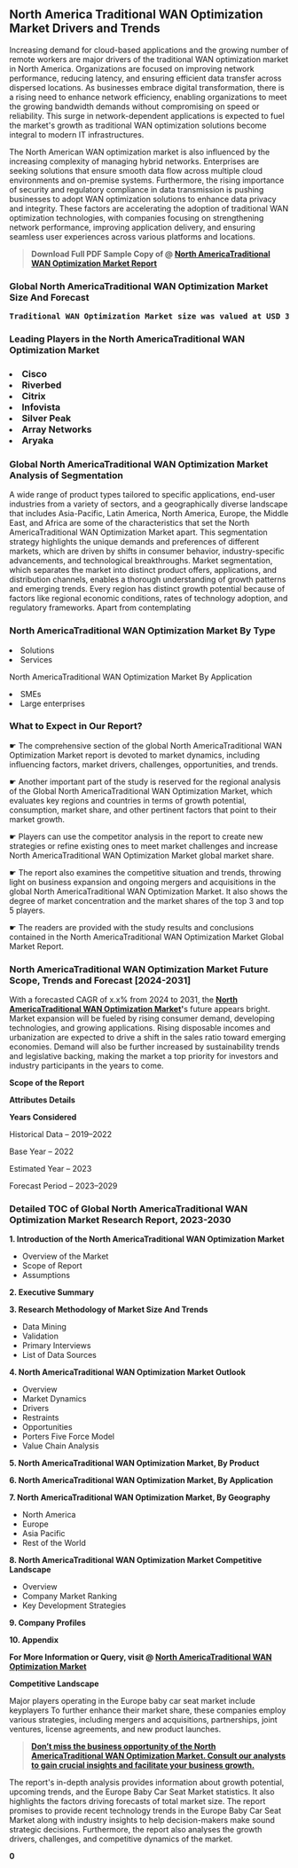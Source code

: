 <p> <h2>North America Traditional WAN Optimization Market Drivers and Trends</h2><p>Increasing demand for cloud-based applications and the growing number of remote workers are major drivers of the traditional WAN optimization market in North America. Organizations are focused on improving network performance, reducing latency, and ensuring efficient data transfer across dispersed locations. As businesses embrace digital transformation, there is a rising need to enhance network efficiency, enabling organizations to meet the growing bandwidth demands without compromising on speed or reliability. This surge in network-dependent applications is expected to fuel the market's growth as traditional WAN optimization solutions become integral to modern IT infrastructures.</p><p>The North American WAN optimization market is also influenced by the increasing complexity of managing hybrid networks. Enterprises are seeking solutions that ensure smooth data flow across multiple cloud environments and on-premise systems. Furthermore, the rising importance of security and regulatory compliance in data transmission is pushing businesses to adopt WAN optimization solutions to enhance data privacy and integrity. These factors are accelerating the adoption of traditional WAN optimization technologies, with companies focusing on strengthening network performance, improving application delivery, and ensuring seamless user experiences across various platforms and locations.</p></p><blockquote id="" class=""><strong>Download Full PDF Sample Copy of @&nbsp;<a href="https://www.verifiedmarketreports.com/download-sample/?rid=252754&utm_source=GitHub-Jan&utm_medium=251" target="_blank">North AmericaTraditional WAN Optimization Market Report</a>&nbsp;&nbsp;</strong></blockquote><h3 id="" class=""><strong>Global&nbsp;North AmericaTraditional WAN Optimization Market Size And Forecast</strong></h3><pre class="reader-text-block__code-block"><strong>Traditional WAN Optimization Market size was valued at USD 3.2 Billion in 2022 and is projected to reach USD 6.5 Billion by 2030, growing at a CAGR of 10.1% from 2024 to 2030.</strong></pre><h3 id="" class="">Leading Players in the&nbsp;North AmericaTraditional WAN Optimization Market</h3><h3 class=""></Li><Li>Cisco</Li><Li> Riverbed</Li><Li> Citrix</Li><Li> Infovista</Li><Li> Silver Peak</Li><Li> Array Networks</Li><Li> Aryaka</h3><h3 id="" class="">Global&nbsp;North AmericaTraditional WAN Optimization Market Analysis of Segmentation</h3><p id="" class="">A wide range of product types tailored to specific applications, end-user industries from a variety of sectors, and a geographically diverse landscape that includes Asia-Pacific, Latin America, North America, Europe, the Middle East, and Africa are some of the characteristics that set the North AmericaTraditional WAN Optimization Market apart. This segmentation strategy highlights the unique demands and preferences of different markets, which are driven by shifts in consumer behavior, industry-specific advancements, and technological breakthroughs. Market segmentation, which separates the market into distinct product offers, applications, and distribution channels, enables a thorough understanding of growth patterns and emerging trends. Every region has distinct growth potential because of factors like regional economic conditions, rates of technology adoption, and regulatory frameworks. Apart from contemplating</p><h3 id="" class="">North AmericaTraditional WAN Optimization Market&nbsp;By Type</h3><p></Li><Li>Solutions</Li><Li> Services</p><div class="" data-test-id=""><p>North AmericaTraditional WAN Optimization Market&nbsp;By Application</p></div><p class=""></Li><Li>SMEs</Li><Li> Large enterprises</p><div class="" data-test-id=""><h3><span class="">What to Expect in Our Report?</span></h3></div><div class="" data-test-id=""><p><span class="">☛ The comprehensive section of the global North AmericaTraditional WAN Optimization Market report is devoted to market dynamics, including influencing factors, market drivers, challenges, opportunities, and trends.</span></p></div><div class="" data-test-id=""><p><span class="">☛ Another important part of the study is reserved for the regional analysis of the Global North AmericaTraditional WAN Optimization Market, which evaluates key regions and countries in terms of growth potential, consumption, market share, and other pertinent factors that point to their market growth.</span></p></div><div class="" data-test-id=""><p><span class="">☛ Players can use the competitor analysis in the report to create new strategies or refine existing ones to meet market challenges and increase North AmericaTraditional WAN Optimization Market global market share.</span></p></div><div class="" data-test-id=""><p><span class="">☛ The report also examines the competitive situation and trends, throwing light on business expansion and ongoing mergers and acquisitions in the global North AmericaTraditional WAN Optimization Market. It also shows the degree of market concentration and the market shares of the top 3 and top 5 players.</span></p></div><div class="" data-test-id=""><p><span class="">☛ The readers are provided with the study results and conclusions contained in the North AmericaTraditional WAN Optimization Market Global Market Report.</span></p></div><div class="" data-test-id=""><h3><span class="">North AmericaTraditional WAN Optimization Market Future Scope, Trends and Forecast [2024-2031]</span></h3></div><div class="" data-test-id=""><p><span class="">With a forecasted CAGR of x.x% from 2024 to 2031, the <strong><a href="https://www.verifiedmarketreports.com/download-sample/?rid=252754&utm_source=GitHub-Jan&utm_medium=251" target="_blank">North AmericaTraditional WAN Optimization Market</a>'</strong>s future appears bright. Market expansion will be fueled by rising consumer demand, developing technologies, and growing applications. Rising disposable incomes and urbanization are expected to drive a shift in the sales ratio toward emerging economies. Demand will also be further increased by sustainability trends and legislative backing, making the market a top priority for investors and industry participants in the years to come.</span></p><p id="ember66" class="ember-view reader-text-block__paragraph"><strong>Scope of the Report</strong></p><p id="ember67" class="ember-view reader-text-block__paragraph"><strong>Attributes Details</strong></p><p id="ember68" class="ember-view reader-text-block__paragraph"><strong>Years Considered</strong></p><p id="ember69" class="ember-view reader-text-block__paragraph">Historical Data &ndash; 2019&ndash;2022</p><p id="ember70" class="ember-view reader-text-block__paragraph">Base Year &ndash; 2022</p><p id="ember71" class="ember-view reader-text-block__paragraph">Estimated Year &ndash; 2023</p><p id="ember72" class="ember-view reader-text-block__paragraph">Forecast Period &ndash; 2023&ndash;2029</p></div><h3 id="" class="">Detailed TOC of Global North AmericaTraditional WAN Optimization Market Research Report, 2023-2030</h3><p id="" class=""><strong>1. Introduction of the North AmericaTraditional WAN Optimization Market</strong></p><ul><li>Overview of the Market</li><li>Scope of Report</li><li>Assumptions</li></ul><p id="" class=""><strong>2. Executive Summary</strong></p><p id="" class=""><strong>3. Research Methodology of Market Size And Trends</strong></p><ul><li>Data Mining</li><li>Validation</li><li>Primary Interviews</li><li>List of Data Sources</li></ul><p id="" class=""><strong>4. North AmericaTraditional WAN Optimization Market Outlook</strong></p><ul><li>Overview</li><li>Market Dynamics</li><li>Drivers</li><li>Restraints</li><li>Opportunities</li><li>Porters Five Force Model</li><li>Value Chain Analysis</li></ul><p id="" class=""><strong>5. North AmericaTraditional WAN Optimization Market, By Product</strong></p><p id="" class=""><strong>6. North AmericaTraditional WAN Optimization Market, By Application</strong></p><p id="" class=""><strong>7. North AmericaTraditional WAN Optimization Market, By Geography</strong></p><ul><li>North America</li><li>Europe</li><li>Asia Pacific</li><li>Rest of the World</li></ul><p id="" class=""><strong>8. North AmericaTraditional WAN Optimization Market Competitive Landscape</strong></p><ul><li>Overview</li><li>Company Market Ranking</li><li>Key Development Strategies</li></ul><p id="" class=""><strong>9. Company Profiles</strong></p><p id="" class=""><strong>10. Appendix</strong></p><p><strong>For More Information or Query, visit&nbsp;@ <a href="https://www.verifiedmarketreports.com/product/traditional-wan-optimization-market/" target="_blank">North AmericaTraditional WAN Optimization Market</a></strong></p><p id="ember61" class="ember-view reader-text-block__paragraph"><strong>Competitive Landscape</strong></p><p id="ember62" class="ember-view reader-text-block__paragraph">Major players operating in the Europe baby car seat market include keyplayers To further enhance their market share, these companies employ various strategies, including mergers and acquisitions, partnerships, joint ventures, license agreements, and new product launches.</p><blockquote id="ember63" class="ember-view reader-text-block__blockquote"><strong><a href="https://www.verifiedmarketreports.com/download-sample/?rid=252754&utm_source=GitHub-Jan&utm_medium=251" target="_blank">Don&rsquo;t miss the business opportunity of the North AmericaTraditional WAN Optimization Market. Consult our analysts to gain crucial insights and facilitate your business growth.</a></strong></blockquote><p id="ember64" class="ember-view reader-text-block__paragraph">The report's in-depth analysis provides information about growth potential, upcoming trends, and the Europe Baby Car Seat Market statistics. It also highlights the factors driving forecasts of total market size. The report promises to provide recent technology trends in the Europe Baby Car Seat Market along with industry insights to help decision-makers make sound strategic decisions. Furthermore, the report also analyses the growth drivers, challenges, and competitive dynamics of the market.</p><p class="ember-view reader-text-block__paragraph"><strong>0</strong></p>
